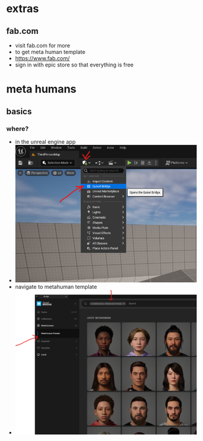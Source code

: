 # extras

## fab.com
- visit fab.com for more
- to get meta human template
- https://www.fab.com/
- sign in with epic store so that everything is free

# meta humans

## basics

### where?
- in the unreal engine app
- <img src="./open-quixel-bridge.png">
- navigate to metahuman template
- <img src="./where-is-meta-humans-templates.png">
